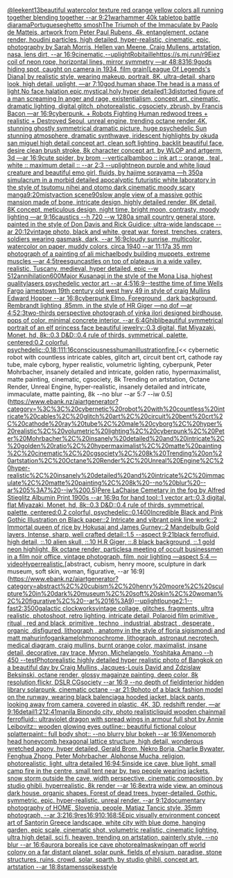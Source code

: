 [@leekent13](https://www.ebank.nz/aiartgenerator?category=%40leekent13)[beautiful watercolor texture red orange yellow colors all running together blending together  --ar 9:21](https://www.ebank.nz/aiartgenerator?category=beautiful%20watercolor%20texture%20red%20orange%20yellow%20colors%20all%20running%20together%20blending%20together%20%20--ar%209%3A21)[warhammer 40k tabletop battle diarama](https://www.ebank.nz/aiartgenerator?category=warhammer%2040k%20tabletop%20battle%20diarama)[Portuguese](https://www.ebank.nz/aiartgenerator?category=Portuguese)[ghetto smosh](https://www.ebank.nz/aiartgenerator?category=ghetto%20smosh)[The Triumph of the Immaculate by Paolo de Matteis, artwork from Peter Paul Rubens, 4k, entanglement, octane render, houdini particles, high detailed, hyper-realistic, cinematic, epic, photography by Sarah Morris, Hellen van Meene, Craig Mullens, artstation, nasa, lens dirt, --ar 16:9](https://www.ebank.nz/aiartgenerator?category=The%20Triumph%20of%20the%20Immaculate%20by%20Paolo%20de%20Matteis%2C%20artwork%20from%20Peter%20Paul%20Rubens%2C%204k%2C%20entanglement%2C%20octane%20render%2C%20houdini%20particles%2C%20high%20detailed%2C%20hyper-realistic%2C%20cinematic%2C%20epic%2C%20photography%20by%20Sarah%20Morris%2C%20Hellen%20van%20Meene%2C%20Craig%20Mullens%2C%20artstation%2C%20nasa%2C%20lens%20dirt%2C%20--ar%2016%3A9)[cinematic,](https://www.ebank.nz/aiartgenerator?category=cinematic%2C)[--uplight](https://www.ebank.nz/aiartgenerator?category=--uplight)[Robitaille](https://www.ebank.nz/aiartgenerator?category=Robitaille)[https://s.mj.run/r9Eiez  coil of neon rope, horizontal lines, mirror symmetry —ar 48:83](https://www.ebank.nz/aiartgenerator?category=https%3A//s.mj.run/r9Eiez%20%20coil%20of%20neon%20rope%2C%20horizontal%20lines%2C%20mirror%20symmetry%20%E2%80%94ar%2048%3A83)[16:9](https://www.ebank.nz/aiartgenerator?category=16%3A9)[gods hiding spot, caught on camera in 1934, film grain](https://www.ebank.nz/aiartgenerator?category=gods%20hiding%20spot%2C%20caught%20on%20camera%20in%201934%2C%20film%20grain)[[League Of Legends's Diana] by realistic style, wearing makeup, portrait, 8K, ultra-detail, sharp look, high detail, uplight, —ar 7:10](https://www.ebank.nz/aiartgenerator?category=%5BLeague%20Of%20Legends%27s%20Diana%5D%20by%20realistic%20style%2C%20wearing%20makeup%2C%20portrait%2C%208K%2C%20ultra-detail%2C%20sharp%20look%2C%20high%20detail%2C%20uplight%2C%20%E2%80%94ar%207%3A10)[god,human shape,The head is a mass of light,No face,halation,epic,mystical,holy,hyper detailed](https://www.ebank.nz/aiartgenerator?category=god%2Chuman%20shape%2CThe%20head%20is%20a%20mass%20of%20light%2CNo%20face%2Chalation%2Cepic%2Cmystical%2Choly%2Chyper%20detailed)[1:3](https://www.ebank.nz/aiartgenerator?category=1%3A3)[distorted figure of a man screaming In anger and rage, existentialism, concept art, cinematic, dramatic lighting, digital glitch, photorealistic, cgsociety, zbrush, by Francis Bacon —ar 16:9](https://www.ebank.nz/aiartgenerator?category=distorted%20figure%20of%20a%20man%20screaming%20In%20anger%20and%20rage%2C%20existentialism%2C%20concept%20art%2C%20cinematic%2C%20dramatic%20lighting%2C%20digital%20glitch%2C%20photorealistic%2C%20cgsociety%2C%20zbrush%2C%20by%20Francis%20Bacon%20%E2%80%94ar%2016%3A9)[cyberpunk. + Robots Fighting Human redwood trees + realistic + Destroyed Seoul, unreal engine, trending octane render 4K, stunning ghostly symmetrical dramatic picture, huge psychedelic Sun stunning atmosphere, dramatic synthwave, iridescent highlights by okuda san miguel high detail concept art, clean soft lighting, backlit beautiful face, desire clean brush stroke, 8k character concept art, by WLOP and artgerm, 3d  —ar 16:9](https://www.ebank.nz/aiartgenerator?category=cyberpunk.%20%2B%20Robots%20Fighting%20Human%20redwood%20trees%20%2B%20realistic%20%2B%20Destroyed%20Seoul%2C%20unreal%20engine%2C%20trending%20octane%20render%204K%2C%20stunning%20ghostly%20symmetrical%20dramatic%20picture%2C%20huge%20psychedelic%20Sun%20stunning%20atmosphere%2C%20dramatic%20synthwave%2C%20iridescent%20highlights%20by%20okuda%20san%20miguel%20high%20detail%20concept%20art%2C%20clean%20soft%20lighting%2C%20backlit%20beautiful%20face%2C%20desire%20clean%20brush%20stroke%2C%208k%20character%20concept%20art%2C%20by%20WLOP%20and%20artgerm%2C%203d%20%20%E2%80%94ar%2016%3A9)[cute spider, by brom --vertical](https://www.ebank.nz/aiartgenerator?category=cute%20spider%2C%20by%20brom%20--vertical)[bamboo :: ink art :: orange , teal , white :: maximum detail :: --ar 2:3 --uplight](https://www.ebank.nz/aiartgenerator?category=bamboo%20%3A%3A%20ink%20art%20%3A%3A%20orange%20%2C%20teal%20%2C%20white%20%3A%3A%20maximum%20detail%20%3A%3A%20--ar%202%3A3%20--uplight)[neon purple and white liqud creature and beautiful emo girl, fluids, by hajime sorayama —h 350](https://www.ebank.nz/aiartgenerator?category=neon%20purple%20and%20white%20liqud%20creature%20and%20beautiful%20emo%20girl%2C%20fluids%2C%20by%20hajime%20sorayama%20%E2%80%94h%20350)[a simulacrum in a morbid detailed apocalyptic futuristic white laboratory in the style of tsutomu nihei and otomo dark cinematic moody scary manga](https://www.ebank.nz/aiartgenerator?category=a%20simulacrum%20in%20a%20morbid%20detailed%20apocalyptic%20futuristic%20white%20laboratory%20in%20the%20style%20of%20tsutomu%20nihei%20and%20otomo%20dark%20cinematic%20moody%20scary%20manga)[9:20](https://www.ebank.nz/aiartgenerator?category=9%3A20)[misty](https://www.ebank.nz/aiartgenerator?category=misty)[action scene](https://www.ebank.nz/aiartgenerator?category=action%20scene)[90s](https://www.ebank.nz/aiartgenerator?category=90s)[low angle view of a massive gothic mansion made of bone, intricate design, highly detailed render, 8K detail, 8K concept, meticulous design, night time, bright moon, contrasty, moody lighting —ar 9:16](https://www.ebank.nz/aiartgenerator?category=low%20angle%20view%20of%20a%20massive%20gothic%20mansion%20made%20of%20bone%2C%20intricate%20design%2C%20highly%20detailed%20render%2C%208K%20detail%2C%208K%20concept%2C%20meticulous%20design%2C%20night%20time%2C%20bright%20moon%2C%20contrasty%2C%20moody%20lighting%20%E2%80%94ar%209%3A16)[caustics --h 720 --w 1280](https://www.ebank.nz/aiartgenerator?category=caustics%20--h%20720%20--w%201280)[a small country general store, painted in the style of Don Davis and Rick Guidice; ultra-wide landscape --ar 20:12](https://www.ebank.nz/aiartgenerator?category=a%20small%20country%20general%20store%2C%20painted%20in%20the%20style%20of%20Don%20Davis%20and%20Rick%20Guidice%3B%20ultra-wide%20landscape%20--ar%2020%3A12)[vintage photo, black and white, great war, forest, trenches, craters, soldiers wearing gasmask, dark, --ar 16:9](https://www.ebank.nz/aiartgenerator?category=vintage%20photo%2C%20black%20and%20white%2C%20great%20war%2C%20forest%2C%20trenches%2C%20craters%2C%20soldiers%20wearing%20gasmask%2C%20dark%2C%20--ar%2016%3A9)[cloudy sunrise, multicolor, watercolor on paper, muddy colors, circa 1940 --ar 11:17](https://www.ebank.nz/aiartgenerator?category=cloudy%20sunrise%2C%20multicolor%2C%20watercolor%20on%20paper%2C%20muddy%20colors%2C%20circa%201940%20--ar%2011%3A17)[a 35 mm photograph of a painting of ali michael](https://www.ebank.nz/aiartgenerator?category=a%2035%20mm%20photograph%20of%20a%20painting%20of%20ali%20michael)[body building muppets, extreme muscles —ar 4:5](https://www.ebank.nz/aiartgenerator?category=body%20building%20muppets%2C%20extreme%20muscles%20%E2%80%94ar%204%3A5)[trees](https://www.ebank.nz/aiartgenerator?category=trees)[gun](https://www.ebank.nz/aiartgenerator?category=gun)[castles on top of plateaus in a wide valley, realistic, Tuscany,  medieval, hyper detailed, epic --w 512](https://www.ebank.nz/aiartgenerator?category=castles%20on%20top%20of%20plateaus%20in%20a%20wide%20valley%2C%20realistic%2C%20Tuscany%2C%20%20medieval%2C%20hyper%20detailed%2C%20epic%20--w%20512)[annihilation](https://www.ebank.nz/aiartgenerator?category=annihilation)[600](https://www.ebank.nz/aiartgenerator?category=600)[Major Kusanagi in the style of the Mona Lisa, highest quality](https://www.ebank.nz/aiartgenerator?category=Major%20Kusanagi%20in%20the%20style%20of%20the%20Mona%20Lisa%2C%20highest%20quality)[lasers psychedelic vector art --ar 4:5](https://www.ebank.nz/aiartgenerator?category=lasers%20psychedelic%20vector%20art%20--ar%204%3A5)[16:9](https://www.ebank.nz/aiartgenerator?category=16%3A9)[--test](https://www.ebank.nz/aiartgenerator?category=--test)[the time of time Wells Fargo jamestown 19th century old west hwy 49 in style of craig Mullins Edward Hopper --ar 16:8](https://www.ebank.nz/aiartgenerator?category=the%20time%20of%20time%20Wells%20Fargo%20jamestown%2019th%20century%20old%20west%20hwy%2049%20in%20style%20of%20craig%20Mullins%20Edward%20Hopper%20--ar%2016%3A8)[cyberpunk Elmo. Foreground , dark background, Rembrandt lighting ,85mm, in the style of HR Giger —no dof —ar 4:5](https://www.ebank.nz/aiartgenerator?category=cyberpunk%20Elmo.%20Foreground%20%2C%20dark%20background%2C%20Rembrandt%20lighting%20%2C85mm%2C%20in%20the%20style%20of%20HR%20Giger%20%E2%80%94no%20dof%20%E2%80%94ar%204%3A5)[2:3](https://www.ebank.nz/aiartgenerator?category=2%3A3)[two-thirds perspective photograph of  yinka ilori designed birdhouse, pops of color, minimal concrete interior, --ar 6:4](https://www.ebank.nz/aiartgenerator?category=two-thirds%20perspective%20photograph%20of%20%20yinka%20ilori%20designed%20birdhouse%2C%20pops%20of%20color%2C%20minimal%20concrete%20interior%2C%20--ar%206%3A4)[Ghibli](https://www.ebank.nz/aiartgenerator?category=Ghibli)[beautiful symmetrical portrait of an elf princess face beautiful jewelry::0.3 digital, flat Miyazaki, Monet, hd, 8k::0.3 D&D::0.4 rule of thirds, symmetrical, palette, centered:0.2 colorful, psychedelic::0.1](https://www.ebank.nz/aiartgenerator?category=beautiful%20symmetrical%20portrait%20of%20an%20elf%20princess%20face%20beautiful%20jewelry%3A%3A0.3%20digital%2C%20flat%20Miyazaki%2C%20Monet%2C%20hd%2C%208k%3A%3A0.3%20D%26D%3A%3A0.4%20rule%20of%20thirds%2C%20symmetrical%2C%20palette%2C%20centered%3A0.2%20colorful%2C%20psychedelic%3A%3A0.1)[8:1](https://www.ebank.nz/aiartgenerator?category=8%3A1)[11:16](https://www.ebank.nz/aiartgenerator?category=11%3A16)[consciousness](https://www.ebank.nz/aiartgenerator?category=consciousness)[human](https://www.ebank.nz/aiartgenerator?category=human)[illustration](https://www.ebank.nz/aiartgenerator?category=illustration)[fire.](https://www.ebank.nz/aiartgenerator?category=fire.)[<< cybernetic robot with countless intricate cables, glitch art, circuit bent crt, cathode ray tube, male cyborg, hyper realistic, volumetric lighting, cyberpunk, Peter Mohrbacher, insanely detailed and intricate, golden ratio, hypermaximalist, matte painting, cinematic, cgsociety, 8k Trending on artstation, Octane Render, Unreal Engine, hyper-realistic, insanely detailed and intricate, immaculate, matte painting, 8k --no blur --ar 5:7 --iw 0.5](https://www.ebank.nz/aiartgenerator?category=%3C%3C%20cybernetic%20robot%20with%20countless%20intricate%20cables%2C%20glitch%20art%2C%20circuit%20bent%20crt%2C%20cathode%20ray%20tube%2C%20male%20cyborg%2C%20hyper%20realistic%2C%20volumetric%20lighting%2C%20cyberpunk%2C%20Peter%20Mohrbacher%2C%20insanely%20detailed%20and%20intricate%2C%20golden%20ratio%2C%20hypermaximalist%2C%20matte%20painting%2C%20cinematic%2C%20cgsociety%2C%208k%20Trending%20on%20artstation%2C%20Octane%20Render%2C%20Unreal%20Engine%2C%20hyper-realistic%2C%20insanely%20detailed%20and%20intricate%2C%20immaculate%2C%20matte%20painting%2C%208k%20--no%20blur%20--ar%205%3A7%20--iw%200.5)[Pere LaChaise Cemetary in the fog  by Alfred Stieglitz Albumin Print 1900s --ar 16:9](https://www.ebank.nz/aiartgenerator?category=Pere%20LaChaise%20Cemetary%20in%20the%20fog%20%20by%20Alfred%20Stieglitz%20Albumin%20Print%201900s%20--ar%2016%3A9)[q for hand tool::1 vector art::0.3 digital, flat Miyazaki, Monet, hd, 8k::0.3 D&D::0.4 rule of thirds, symmetrical, palette, centered:0.2 colorful, psychedelic::0.1](https://www.ebank.nz/aiartgenerator?category=q%20for%20hand%20tool%3A%3A1%20vector%20art%3A%3A0.3%20digital%2C%20flat%20Miyazaki%2C%20Monet%2C%20hd%2C%208k%3A%3A0.3%20D%26D%3A%3A0.4%20rule%20of%20thirds%2C%20symmetrical%2C%20palette%2C%20centered%3A0.2%20colorful%2C%20psychedelic%3A%3A0.1)[400](https://www.ebank.nz/aiartgenerator?category=400)[Incredible Black and Pink Gothic Illustration on Black paper::2 Intricate and vibrant pink line work::2 Immortal queen of rice by Hokusai and James Gurney::2 Mandelbulb Gold layers, Intense, sharp, well crafted detail::1.5 --aspect 9:21](https://www.ebank.nz/aiartgenerator?category=Incredible%20Black%20and%20Pink%20Gothic%20Illustration%20on%20Black%20paper%3A%3A2%20Intricate%20and%20vibrant%20pink%20line%20work%3A%3A2%20Immortal%20queen%20of%20rice%20by%20Hokusai%20and%20James%20Gurney%3A%3A2%20Mandelbulb%20Gold%20layers%2C%20Intense%2C%20sharp%2C%20well%20crafted%20detail%3A%3A1.5%20--aspect%209%3A21)[black ferrofluid, high detail, ::.10 alien skull, ::.10 H.R Giger, ::.8 black background, ::.1 gold neon highlight, 8k octane render, particles](https://www.ebank.nz/aiartgenerator?category=black%20ferrofluid%2C%20high%20detail%2C%20%3A%3A.10%20alien%20skull%2C%20%3A%3A.10%20H.R%20Giger%2C%20%3A%3A.8%20black%20background%2C%20%3A%3A.1%20gold%20neon%20highlight%2C%208k%20octane%20render%2C%20particles)[a meeting of occult businessmen in a film noir office, vintage photograph, film, noir lighting —aspect 5:4 —video](https://www.ebank.nz/aiartgenerator?category=a%20meeting%20of%20occult%20businessmen%20in%20a%20film%20noir%20office%2C%20vintage%20photograph%2C%20film%2C%20noir%20lighting%20%E2%80%94aspect%205%3A4%20%E2%80%94video)[Hyperrealistic.](https://www.ebank.nz/aiartgenerator?category=Hyperrealistic.)[abstract, cubism, henry moore, sculpture in dark museum, soft skin, woman, figurative, --ar 16:9](https://www.ebank.nz/aiartgenerator?category=abstract%2C%20cubism%2C%20henry%20moore%2C%20sculpture%20in%20dark%20museum%2C%20soft%20skin%2C%20woman%2C%20figurative%2C%20--ar%2016%3A9)[--uplight](https://www.ebank.nz/aiartgenerator?category=--uplight)[lounge](https://www.ebank.nz/aiartgenerator?category=lounge)[2:1](https://www.ebank.nz/aiartgenerator?category=2%3A1)[--fast](https://www.ebank.nz/aiartgenerator?category=--fast)[2:3](https://www.ebank.nz/aiartgenerator?category=2%3A3)[500](https://www.ebank.nz/aiartgenerator?category=500)[galactic clockworks](https://www.ebank.nz/aiartgenerator?category=galactic%20clockworks)[vintage collage, glitches, fragments, ultra realistic, photoshoot, retro lighting, intricate detail, Polaroid film primitive , ritual , red and black ,primitive , techno , industrial, abstract , desperate , organic ,disfigured, lithograph , anatomy in the style of floria sigismondi and matt mahurin](https://www.ebank.nz/aiartgenerator?category=vintage%20collage%2C%20glitches%2C%20fragments%2C%20ultra%20realistic%2C%20photoshoot%2C%20retro%20lighting%2C%20intricate%20detail%2C%20Polaroid%20film%20primitive%20%2C%20ritual%20%2C%20red%20and%20black%20%2Cprimitive%20%2C%20techno%20%2C%20industrial%2C%20abstract%20%2C%20desperate%20%2C%20organic%20%2Cdisfigured%2C%20lithograph%20%2C%20anatomy%20in%20the%20style%20of%20floria%20sigismondi%20and%20matt%20mahurin)[fog](https://www.ebank.nz/aiartgenerator?category=fog)[an](https://www.ebank.nz/aiartgenerator?category=an)[kameloh](https://www.ebank.nz/aiartgenerator?category=kameloh)[monochrome, lithograph, astronaut,necrotech, medical diagram, craig mullins, burnt orange color, maximalist, insane detail, decorative, ray trace, Myron, Michelangelo, Yoshitaka Amano --h 450 --test](https://www.ebank.nz/aiartgenerator?category=monochrome%2C%20lithograph%2C%20astronaut%2Cnecrotech%2C%20medical%20diagram%2C%20craig%20mullins%2C%20burnt%20orange%20color%2C%20maximalist%2C%20insane%20detail%2C%20decorative%2C%20ray%20trace%2C%20Myron%2C%20Michelangelo%2C%20Yoshitaka%20Amano%20--h%20450%20--test)[Photorealistic highly detailed hyper realistic photo of Bangkok on a beautiful day by Craig Mullins, Jacques-Louis David and Zdzislaw Beksinski, octane render, glossy magainze painting, deep color, 8k resolution,flickr, DSLR,CGsociety  --ar 16:9 --no depth of field](https://www.ebank.nz/aiartgenerator?category=Photorealistic%20highly%20detailed%20hyper%20realistic%20photo%20of%20Bangkok%20on%20a%20beautiful%20day%20by%20Craig%20Mullins%2C%20Jacques-Louis%20David%20and%20Zdzislaw%20Beksinski%2C%20octane%20render%2C%20glossy%20magainze%20painting%2C%20deep%20color%2C%208k%20resolution%2Cflickr%2C%20DSLR%2CCGsociety%20%20--ar%2016%3A9%20--no%20depth%20of%20field)[interior hidden library solarpunk, cinematic octane --ar 21:9](https://www.ebank.nz/aiartgenerator?category=interior%20hidden%20library%20solarpunk%2C%20cinematic%20octane%20--ar%2021%3A9)[photo of a black fashion model on the runway, wearing black balenciaga hooded jacket, black pants, looking away from camera, covered in plastic, 4K, 3D, redshift render, —ar 9:16](https://www.ebank.nz/aiartgenerator?category=photo%20of%20a%20black%20fashion%20model%20on%20the%20runway%2C%20wearing%20black%20balenciaga%20hooded%20jacket%2C%20black%20pants%2C%20looking%20away%20from%20camera%2C%20covered%20in%20plastic%2C%204K%2C%203D%2C%20redshift%20render%2C%20%E2%80%94ar%209%3A16)[detail](https://www.ebank.nz/aiartgenerator?category=detail)[1:2](https://www.ebank.nz/aiartgenerator?category=1%3A2)[12:41](https://www.ebank.nz/aiartgenerator?category=12%3A41)[manila Binondo city, photo realistic](https://www.ebank.nz/aiartgenerator?category=manila%20Binondo%20city%2C%20photo%20realistic)[liquid wooden chainmail ferrofluid:: ultraviolet dragon with spread wings in armour full shot by Annie Leibovitz:: wooden glowing eyes outline:: beautiful fictional colour splatterpaint:: full body shot:: --no blurry blur bokeh --ar 16:9](https://www.ebank.nz/aiartgenerator?category=liquid%20wooden%20chainmail%20ferrofluid%3A%3A%20ultraviolet%20dragon%20with%20spread%20wings%20in%20armour%20full%20shot%20by%20Annie%20Leibovitz%3A%3A%20wooden%20glowing%20eyes%20outline%3A%3A%20beautiful%20fictional%20colour%20splatterpaint%3A%3A%20full%20body%20shot%3A%3A%20--no%20blurry%20blur%20bokeh%20--ar%2016%3A9)[Xenomorph head honeycomb hexagonal lattice structure  ,high detail, wonderous wretched agony, hyper detailed, Gerald Brom, Nekro Borja, Charlie Bywater, Fenghua Zhong, Peter Mohrbacher, Alphonse Mucha, religion, photorealistic, light, ultra detailed 16:9](https://www.ebank.nz/aiartgenerator?category=Xenomorph%20head%20honeycomb%20hexagonal%20lattice%20structure%20%20%2Chigh%20detail%2C%20wonderous%20wretched%20agony%2C%20hyper%20detailed%2C%20Gerald%20Brom%2C%20Nekro%20Borja%2C%20Charlie%20Bywater%2C%20Fenghua%20Zhong%2C%20Peter%20Mohrbacher%2C%20Alphonse%20Mucha%2C%20religion%2C%20photorealistic%2C%20light%2C%20ultra%20detailed%2016%3A9)[4:5](https://www.ebank.nz/aiartgenerator?category=4%3A5)[inside ice cave, blue light, small camp fire in the centre, small tent near by, two people wearing jackets, snow storm outside the cave, width perspective, cinematic composition, by studio ghibli, hyperrealistic, 8k render --ar 16:8](https://www.ebank.nz/aiartgenerator?category=inside%20ice%20cave%2C%20blue%20light%2C%20small%20camp%20fire%20in%20the%20centre%2C%20small%20tent%20near%20by%2C%20two%20people%20wearing%20jackets%2C%20snow%20storm%20outside%20the%20cave%2C%20width%20perspective%2C%20cinematic%20composition%2C%20by%20studio%20ghibli%2C%20hyperrealistic%2C%208k%20render%20--ar%2016%3A8)[extra wide view. an ominous dark house. organic shapes. Forest of dead trees. hyper-detailed. Gothic. symmetric. epic. hyper-realistic. unreal render. --ar 9:12](https://www.ebank.nz/aiartgenerator?category=extra%20wide%20view.%20an%20ominous%20dark%20house.%20organic%20shapes.%20Forest%20of%20dead%20trees.%20hyper-detailed.%20Gothic.%20symmetric.%20epic.%20hyper-realistic.%20unreal%20render.%20--ar%209%3A12)[documentary photography of HOME, Slovenia, people, Matjaz Tancic style, 35mm photograph, --ar 3:2](https://www.ebank.nz/aiartgenerator?category=documentary%20photography%20of%20HOME%2C%20Slovenia%2C%20people%2C%20Matjaz%20Tancic%20style%2C%2035mm%20photograph%2C%20--ar%203%3A2)[16:9](https://www.ebank.nz/aiartgenerator?category=16%3A9)[res](https://www.ebank.nz/aiartgenerator?category=res)[16:9](https://www.ebank.nz/aiartgenerator?category=16%3A9)[10:16](https://www.ebank.nz/aiartgenerator?category=10%3A16)[8:5](https://www.ebank.nz/aiartgenerator?category=8%3A5)[Epic visually environment concept art of Santorin Greece landscape, white city with blue dome, hanging garden, epic scale, cinematic shot, volumetric realistic, cinematic lighting, ultra high detail, sci fi, heaven,  trending on artstation, painterly style, --no blur --ar 16:6](https://www.ebank.nz/aiartgenerator?category=Epic%20visually%20environment%20concept%20art%20of%20Santorin%20Greece%20landscape%2C%20white%20city%20with%20blue%20dome%2C%20hanging%20garden%2C%20epic%20scale%2C%20cinematic%20shot%2C%20volumetric%20realistic%2C%20cinematic%20lighting%2C%20ultra%20high%20detail%2C%20sci%20fi%2C%20heaven%2C%20%20trending%20on%20artstation%2C%20painterly%20style%2C%20--no%20blur%20--ar%2016%3A6)[aurora borealis ice cave photoreal](https://www.ebank.nz/aiartgenerator?category=aurora%20borealis%20ice%20cave%20photoreal)[mask](https://www.ebank.nz/aiartgenerator?category=mask)[wing](https://www.ebank.nz/aiartgenerator?category=wing)[an off world colony on a far distant planet, solar punk, fields of elysium, paradise, stone structures, ruins, crowd, solar, sparth, by studio ghibli, concept art, artstation --ar 18:8](https://www.ebank.nz/aiartgenerator?category=an%20off%20world%20colony%20on%20a%20far%20distant%20planet%2C%20solar%20punk%2C%20fields%20of%20elysium%2C%20paradise%2C%20stone%20structures%2C%20ruins%2C%20crowd%2C%20solar%2C%20sparth%2C%20by%20studio%20ghibli%2C%20concept%20art%2C%20artstation%20--ar%2018%3A8)[stamens](https://www.ebank.nz/aiartgenerator?category=stamens)[spikes](https://www.ebank.nz/aiartgenerator?category=spikes)[style](https://www.ebank.nz/aiartgenerator?category=style)
